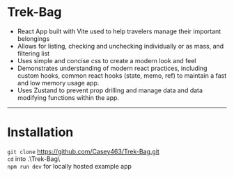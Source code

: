 # Trek-Bag
* React App built with Vite used to help travelers manage their important belongings
* Allows for listing, checking and unchecking individually or as mass, and filtering list
* Uses simple and concise css to create a modern look and feel
* Demonstrates understanding of modern react practices, including custom hooks, common react hooks (state, memo, ref) to maintain a fast and low memory usage app.
* Uses Zustand to prevent prop drilling and manage data and data modifying functions within the app.

***

# Installation 

 `git clone` https://github.com/Casey463/Trek-Bag.git <br />
 `cd` into .\Trek-Bag\ <br />
 `npm run dev` for locally hosted example app 


